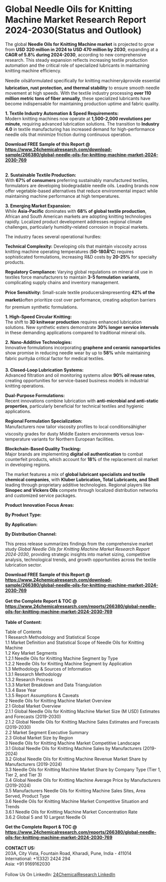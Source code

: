 <h1>Global Needle Oils for Knitting Machine Market Research Report 2024-2030(Status and Outlook)</h1><p>The global <strong>Needle Oils for Knitting Machine market</strong> is projected to grow from <strong>USD 320 million in 2024 to USD 470 million by 2030</strong>, expanding at a <strong>CAGR of 5.8% during 2024-2030</strong>, according to new comprehensive research. This steady expansion reflects increasing textile production automation and the critical role of specialized lubricants in maintaining knitting machine efficiency.</p><p>Needle oilsâformulated specifically for knitting machineryâprovide essential <strong>lubrication, rust protection, and thermal stability</strong> to ensure smooth needle movement at high speeds. With the textile industry processing <strong>over 110 million metric tons of fiber annually</strong>, these specialized lubricants have become indispensable for maintaining production uptime and fabric quality.</p><p><strong>1. Textile Industry Automation &amp; Speed Requirements:</strong><br>
Modern knitting machines now operate at <strong>1,500-2,000 revolutions per minute</strong>, requiring advanced lubrication solutions. The transition to <strong>Industry 4.0</strong> in textile manufacturing has increased demand for high-performance needle oils that minimize friction during continuous operation.</p><div><b>Download FREE Sample of this Report @ 
            <a href="https://www.24chemicalresearch.com/download-sample/266380/global-needle-oils-for-knitting-machine-market-2024-2030-769">
            https://www.24chemicalresearch.com/download-sample/266380/global-needle-oils-for-knitting-machine-market-2024-2030-769</a></b></div><br><p><strong>2. Sustainable Textile Production:</strong><br>
With <strong>67% of consumers</strong> preferring sustainably manufactured textiles, formulators are developing biodegradable needle oils. Leading brands now offer vegetable-based alternatives that reduce environmental impact while maintaining machine performance at high temperatures.</p><p><strong>3. Emerging Market Expansion:</strong><br>
While <strong>Asia-Pacific</strong> dominates with <strong>68% of global textile production</strong>, African and South American markets are adopting knitting technologies rapidly. Localized product development addresses regional climate challenges, particularly humidity-related corrosion in tropical markets.</p><p>The industry faces several operational hurdles:</p><p><strong>Technical Complexity:</strong> Developing oils that maintain viscosity across knitting machine operating temperatures (<strong>50-180Â°C</strong>) requires sophisticated formulations, increasing R&amp;D costs by <strong>20-25%</strong> for specialty products.</p><p><strong>Regulatory Compliance:</strong> Varying global regulations on mineral oil use in textiles force manufacturers to maintain <strong>3-5 formulation variants</strong>, complicating supply chains and inventory management.</p><p><strong>Price Sensitivity:</strong> Small-scale textile producersârepresenting <strong>42% of the market</strong>âoften prioritize cost over performance, creating adoption barriers for premium synthetic formulations.</p><p><strong>1. High-Speed Circular Knitting:</strong><br>
The shift to <strong>3D knitwear production</strong> requires enhanced lubrication solutions. New synthetic esters demonstrate <strong>30% longer service intervals</strong> in these demanding applications compared to traditional mineral oils.</p><p><strong>2. Nano-Additive Technologies:</strong><br>
Innovative formulations incorporating <strong>graphene and ceramic nanoparticles</strong> show promise in reducing needle wear by up to <strong>58%</strong> while maintaining fabric purityâa critical factor for medical textiles.</p><p><strong>3. Closed-Loop Lubrication Systems:</strong><br>
Advanced filtration and oil monitoring systems allow <strong>90% oil reuse rates</strong>, creating opportunities for service-based business models in industrial knitting operations.</p><p><strong>Dual-Purpose Formulations:</strong><br>
    Recent innovations combine lubrication with <strong>anti-microbial and anti-static properties</strong>, particularly beneficial for technical textiles and hygienic applications.</p><p><strong>Regional Formulation Specialization:</strong><br>
    Manufacturers now tailor viscosity profiles to local conditionsâhigher viscosity grades for dusty Middle Eastern environments versus low-temperature variants for Northern European facilities.</p><p><strong>Blockchain-Based Quality Tracking:</strong><br>
    Major brands are implementing <strong>digital oil authentication</strong> to combat counterfeit products, which account for <strong>18%</strong> of the replacement oil market in developing regions.</p><p>The market features a mix of <strong>global lubricant specialists and textile chemical companies</strong>, with <strong>Kluber Lubrication, Total Lubricants, and Shell</strong> leading through proprietary additive technologies. Regional players like <strong>Sinopec and Vickers Oils</strong> compete through localized distribution networks and customized service packages.</p><p><strong>Product Innovation Focus Areas:</strong></p><p><strong>By Product Type:</strong></p><p><strong>By Application:</strong></p><p><strong>By Distribution Channel:</strong></p><p>This press release summarizes findings from the comprehensive market study <em>Global Needle Oils for Knitting Machine Market Research Report 2024-2030</em>, providing strategic insights into market sizing, competitive analysis, technological trends, and growth opportunities across the textile lubrication sector.</p><div><b>Download FREE Sample of this Report @ 
            <a href="https://www.24chemicalresearch.com/download-sample/266380/global-needle-oils-for-knitting-machine-market-2024-2030-769">
            https://www.24chemicalresearch.com/download-sample/266380/global-needle-oils-for-knitting-machine-market-2024-2030-769</a></b></div><br><div><b>Get the Complete Report & TOC @ 
            <a href="https://www.24chemicalresearch.com/reports/266380/global-needle-oils-for-knitting-machine-market-2024-2030-769">
            https://www.24chemicalresearch.com/reports/266380/global-needle-oils-for-knitting-machine-market-2024-2030-769</a></b></div><br>
            <b>Table of Content:</b><p>Table of Contents<br />
1 Research Methodology and Statistical Scope<br />
1.1 Market Definition and Statistical Scope of Needle Oils for Knitting Machine<br />
1.2 Key Market Segments<br />
1.2.1 Needle Oils for Knitting Machine Segment by Type<br />
1.2.2 Needle Oils for Knitting Machine Segment by Application<br />
1.3 Methodology & Sources of Information<br />
1.3.1 Research Methodology<br />
1.3.2 Research Process<br />
1.3.3 Market Breakdown and Data Triangulation<br />
1.3.4 Base Year<br />
1.3.5 Report Assumptions & Caveats<br />
2 Needle Oils for Knitting Machine Market Overview<br />
2.1 Global Market Overview<br />
2.1.1 Global Needle Oils for Knitting Machine Market Size (M USD) Estimates and Forecasts (2019-2030)<br />
2.1.2 Global Needle Oils for Knitting Machine Sales Estimates and Forecasts (2019-2030)<br />
2.2 Market Segment Executive Summary<br />
2.3 Global Market Size by Region<br />
3 Needle Oils for Knitting Machine Market Competitive Landscape<br />
3.1 Global Needle Oils for Knitting Machine Sales by Manufacturers (2019-2024)<br />
3.2 Global Needle Oils for Knitting Machine Revenue Market Share by Manufacturers (2019-2024)<br />
3.3 Needle Oils for Knitting Machine Market Share by Company Type (Tier 1, Tier 2, and Tier 3)<br />
3.4 Global Needle Oils for Knitting Machine Average Price by Manufacturers (2019-2024)<br />
3.5 Manufacturers Needle Oils for Knitting Machine Sales Sites, Area Served, Product Type<br />
3.6 Needle Oils for Knitting Machine Market Competitive Situation and Trends<br />
3.6.1 Needle Oils for Knitting Machine Market Concentration Rate<br />
3.6.2 Global 5 and 10 Largest Needle Oi</p><div><b>Get the Complete Report & TOC @ 
            <a href="https://www.24chemicalresearch.com/reports/266380/global-needle-oils-for-knitting-machine-market-2024-2030-769">
            https://www.24chemicalresearch.com/reports/266380/global-needle-oils-for-knitting-machine-market-2024-2030-769</a></b></div><br><b>CONTACT US:</b><br>
            203A, City Vista, Fountain Road, Kharadi, Pune, India - 411014<br>
            International: +1(332) 2424 294<br>
            Asia: +91 9169162030 <br><br>
            Follow Us On LinkedIn: <a href="https://www.linkedin.com/company/24chemicalresearch/">24ChemicalResearch LinkedIn</a>